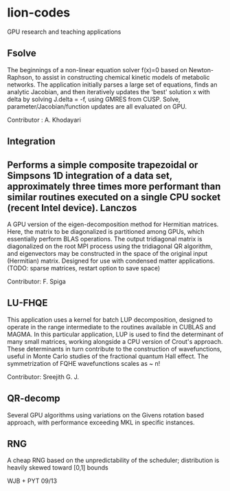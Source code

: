 lion-codes
==========

GPU research and teaching applications

Fsolve
------
The beginnings of a non-linear equation solver f(x)=0 based on Newton-Raphson, to assist in constructing chemical kinetic models of metabolic networks. The application initially parses a large set of equations, finds an analytic Jacobian, and then iteratively updates the 'best' solution x with delta by solving J.delta = -f, using GMRES from CUSP. Solve, parameter/Jacobian/function updates are all evaluated on GPU.

Contributor : A. Khodayari

Integration
-----------
Performs a simple composite trapezoidal or Simpsons 1D integration of a data set, approximately three times more performant than similar routines executed on a single CPU socket (recent Intel device). 
Lanczos
-------
A GPU version of the eigen-decomposition method for Hermitian matrices. Here, the matrix to be diagonalized is partitioned among GPUs, which essentially perform BLAS operations. The output tridiagonal matrix is diagonalized on the root MPI process using the tridiagonal QR algorithm, and eigenvectors may be constructed in the space of the original input (Hermitian) matrix. Designed for use with condensed matter applications. (TODO: sparse matrices, restart option to save space)

Contributor: F. Spiga

LU-FHQE
-------
This application uses a kernel for batch LUP decomposition, designed to operate in the range intermediate to the routines available in CUBLAS and MAGMA. In this particular application, LUP is used to find the determinant of many small matrices, working alongside a CPU version of Crout's approach. These determinants in turn contribute to the construction of wavefunctions, useful in Monte Carlo studies of the fractional quantum Hall effect. The symmetrization of FQHE wavefunctions scales as ~ n!

Contributor: Sreejith G. J.

QR-decomp
---------
Several GPU algorithms using variations on the Givens rotation based approach, with performance exceeding MKL in specific instances.


RNG
---
A cheap RNG based on the unpredictability of the scheduler; distribution is heavily skewed toward [0,1] bounds


WJB + PYT 09/13
